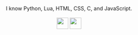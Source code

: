 <p align="center">
  I know Python, Lua, HTML, CSS, C, and JavaScript.
  <br/><br/>
  <a href="https://www.ubuntu.com/desktop"><img src="https://88x31.kate.pet/Ubuntu-88x31.gif" height="31" /></a>
  <a href="https://cataas.com/cat/says/meow?fontSize=96&fontColor=white"><img src="https://88x31.kate.pet/catscape-loader.gif" height="31" /></a>
</p>
